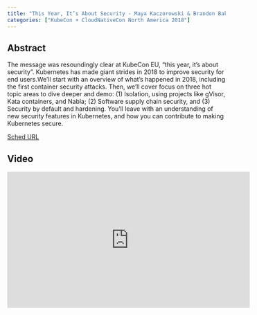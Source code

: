 ```yaml
---
title: "This Year, It’s About Security - Maya Kaczorowski & Brandon Baker, Google"
categories: ["KubeCon + CloudNativeCon North America 2018"]
---
```


## Abstract

The message was resoundingly clear at KubeCon EU, “this year, it’s about security”. Kubernetes has made giant strides in 2018 to improve security for end users.We’ll start with an overview of what’s happened in 2018, including the first container security attacks. Then, we’ll cover focus on three hot topic areas to dive deeper and demo: (1) Isolation, using projects like gVisor, Kata containers, and Nabla; (2) Software supply chain security, and (3) Security by default and hardening. You’ll leave with an understanding of new security features in Kubernetes, and how you can contribute to making Kubernetes secure.

[Sched URL](https://kccna18.sched.com/event/4e6f8dd1e5ee33693aeefbcf9848ae57)

## Video

<iframe width='560' height='315' src='https://www.youtube.com/embed/a03te8xEjUg' frameborder='0' allow='accelerometer; autoplay; encrypted-media; gyroscope; picture-in-picture' allowfullscreen></iframe>
